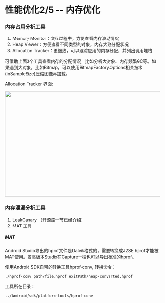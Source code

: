 # 性能优化2/5 -- 内存优化

### 内存占用分析工具

1. Memory Monitor：交互过程中，方便查看内存波动情况
2. Heap Viewer：方便查看不同类型的对象，内存大致分配状况
3. Allocation Tracker：更细致，可以跟踪应用的内存分配，并列出调用堆栈

可借助上面3个工具查看内存的分配情况，比如分析大对象、内存频繁GC等。如果遇到大对象，比如Bitmap，可以使用BitmapFactory.Options相关技术(inSampleSize)压缩图像再加载。

Allocation Tracker 界面:

<img src="https://raw.githubusercontent.com/hningoba/KnowledgeSummary/master/img/AllocationTracker.jpg" width=574 height=342/>


### 内存泄漏分析工具
1. LeakCanary （开源库一节已经介绍）
2. MAT 工具

##### MAT
Android Studio导出的hprof文件是Dalvik格式的，需要转换成J2SE hprof才能被MAT使用。较高版本Studio在Capture一栏也可以导出标准的hprof。

使用Android SDK自带的转换工具hprof-conv, 转换命令：

```
./hprof-conv path/file.hprof exitPath/heap-converted.hprof
```

工具所在目录：

```
../Android/sdk/platform-tools/hprof-conv
```

